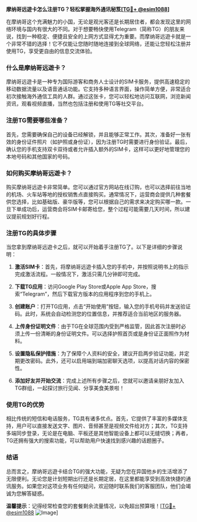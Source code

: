 **摩纳哥远遊卡怎么注册TG？轻松掌握海外通讯秘笈[[TG💪+ @esim1088](https://t.me/s/esim1088)]**

在摩纳哥这个充满魅力的小国，无论是观光客还是长期居住者，都会发现这里的网络环境与国内有很大的不同。对于想要畅快使用Telegram（简称TG）的朋友来说，找到一种稳定、便捷且安全的上网方式显得尤为重要。而摩纳哥远遊卡就是一个非常不错的选择！它不仅能让您随时随地连接到全球网络，还能让您轻松注册并使用TG，享受更自由的信息交流体验。

### 什么是摩纳哥远遊卡？

摩纳哥远遊卡是一种专为国际游客和商务人士设计的SIM卡服务，提供高速稳定的移动数据流量以及语音通话功能。它支持多种语言界面，操作简单方便，非常适合初次接触海外通信工具的人群。通过这张卡，您可以轻松地访问互联网，浏览新闻资讯，观看视频直播，当然也包括注册和使用TG等社交平台。

### 注册TG需要哪些准备？

首先，您需要确保自己的设备已经解锁，并且能够正常工作。其次，准备好一张有效的身份证件照片（如护照或身份证），因为注册TG时需要进行身份验证。最后，确认您的手机支持双卡双待或者允许插入额外的SIM卡，这样可以更好地管理您的本地号码和其他国家的号码。

### 如何购买摩纳哥远遊卡？

购买摩纳哥远遊卡非常简单。您可以通过官方网站在线订购，也可以选择前往当地的机场、火车站等地的授权销售点直接购买。通常情况下，运营商会提供几种套餐供您选择，比如基础版、豪华版等，您可以根据自己的需求来决定购买哪一款。一旦下单成功后，运营商会将SIM卡邮寄给您，整个过程可能需要几天时间，所以建议提前规划好行程。

### 注册TG的具体步骤

当您拿到摩纳哥远遊卡之后，就可以开始着手注册TG了。以下是详细的步骤说明：

1. **激活SIM卡**：首先，将摩纳哥远遊卡插入您的手机中，并按照说明书上的指示完成激活流程。一般情况下，激活只需几分钟即可完成。
   
2. **下载TG应用**：访问Google Play Store或Apple App Store，搜索“Telegram”，然后下载官方版本的应用程序到您的手机上。

3. **创建账户**：打开TG应用，点击“开始使用”按钮，输入您的手机号码并发送验证码。此时，系统会自动检测您的位置信息，并推荐适合当前地区的服务器。

4. **上传身份证明文件**：由于TG在全球范围内受到严格监管，因此首次注册时必须上传一份清晰的身份证明文件。可以选择护照首页或是身份证正面照作为材料。

5. **设置隐私保护措施**：为了保障个人资料的安全，建议开启两步验证功能，并定期更改密码。此外，还可以启用端到端加密聊天选项，以提高对话内容的保密性。

6. **添加好友并开始交流**：完成上述所有步骤之后，您就可以邀请亲朋好友加入TG群组，一起探讨旅行见闻、分享美食美景啦！

### 使用TG的优势

相比传统的短信和电话服务，TG具有诸多优点。首先，它提供了丰富的多媒体支持，用户可以直接发送文字、图片、音频甚至是视频文件给对方；其次，TG支持多端同步登录，无论是在电脑、平板还是其他智能设备上都可以无缝切换；再者，TG还拥有强大的搜索功能，可以帮助用户快速找到感兴趣的话题圈子。

### 结语

总而言之，摩纳哥远遊卡结合TG的强大功能，无疑为您在异国他乡的生活增添了无限便利。无论您是计划短期出行还是长期定居，在这里都能享受到高效快捷的通讯服务。如果您对这项业务有任何疑问，欢迎随时联系我们的客服团队，他们会竭诚为您解答疑惑。

**温馨提示**：记得经常检查您的套餐剩余流量情况，以免超出预算哦！[[TG💪+ @esim1088](https://t.me/s/esim1088) ![Image](https://i.postimg.cc/4NQfJmqS/Snipaste-2025-05-13-00-14-12.png)]